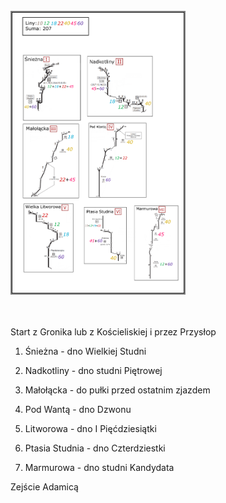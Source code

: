 <div>
<br>
<img style="border:2px solid #808080" src="Siedemsetka.png" alt="mul1" height="450" />
</div>
<br>
<br>

Start z Gronika lub z Kościeliskiej i przez Przysłop

1. Śnieżna - dno Wielkiej Studni

2. Nadkotliny - dno studni Piętrowej

3. Małołącka - do pułki przed ostatnim zjazdem

4. Pod Wantą - dno Dzwonu

5. Litworowa - dno I Pięćdziesiątki

6. Ptasia Studnia - dno Czterdziestki

7. Marmurowa - dno studni Kandydata

Zejście Adamicą
